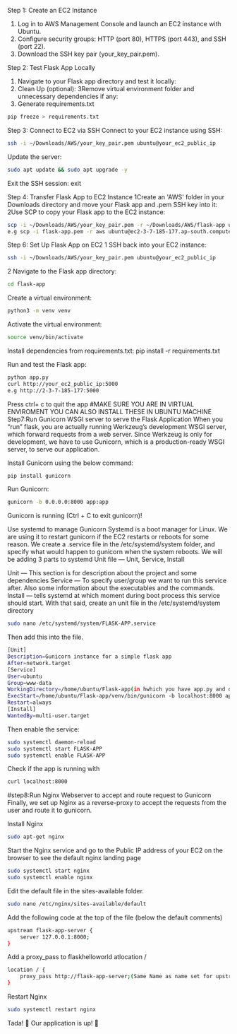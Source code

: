 
 Step 1: Create an EC2 Instance
 1. Log in to AWS Management Console and launch an EC2 instance with Ubuntu.
 2. Configure security groups: HTTP (port 80), HTTPS (port 443), and SSH (port 22).
 3. Download the SSH key pair (your_key_pair.pem).

 Step 2: Test Flask App Locally
1. Navigate to your Flask app directory and test it locally:
2. Clean Up (optional):
3Remove virtual environment folder and unnecessary dependencies if any:
4. Generate requirements.txt
```bash
pip freeze > requirements.txt
```


Step 3: Connect to EC2 via SSH
Connect to your EC2 instance using SSH:
```bash
ssh -i ~/Downloads/AWS/your_key_pair.pem ubuntu@your_ec2_public_ip
```
Update the server:
```bash
sudo apt update && sudo apt upgrade -y
```
Exit the SSH session:
exit

Step 4: Transfer Flask App to EC2 Instance
1Create an 'AWS' folder in your Downloads directory and move your Flask app and .pem SSH key into it:
2Use SCP to copy your Flask app to the EC2 instance:
```bash
scp -i ~/Downloads/AWS/your_key_pair.pem -r ~/Downloads/AWS/flask-app ubuntu@your_ec2_public_ip:/home/ubuntu/
e.g scp -i flask-app.pem -r aws ubuntu@ec2-3-7-185-177.ap-south.compute.amazonaws.com:/ubuntu/home/Flask-app
```
Step 6: Set Up Flask App on EC2
1 SSH back into your EC2 instance:
```bash
ssh -i ~/Downloads/AWS/your_key_pair.pem ubuntu@your_ec2_public_ip
```
2 Navigate to the Flask app directory:
```bash
cd flask-app
```
 Create a virtual environment:
```bash
python3 -m venv venv
```
 Activate the virtual environment:
```bash
source venv/bin/activate
```

Install dependencies from requirements.txt:
pip install -r requirements.txt

Run  and test the Flask app:
```bash
python app.py
curl http://your_ec2_public_ip:5000
e.g http://2-3-7-185-177:5000
```
Press ctrl+ c to quit the app 
#MAKE SURE YOU ARE IN VIRTUAL ENVIROMENT YOU CAN ALSO INSTALL THESE IN UBUNTU MACHINE
Step7:Run Gunicorn WSGI server to serve the Flask Application
When you “run” flask, you are actually running Werkzeug’s development WSGI server, which forward requests from a web server.
Since Werkzeug is only for development, we have to use Gunicorn, which is a production-ready WSGI server, to serve our application.

Install Gunicorn using the below command:
```bash
pip install gunicorn
```
Run Gunicorn:
```bash
gunicorn -b 0.0.0.0:8000 app:app 
```
Gunicorn is running (Ctrl + C to exit gunicorn)!

Use systemd to manage Gunicorn
Systemd is a boot manager for Linux. We are using it to restart gunicorn if the EC2 restarts or reboots for some reason.
We create a <projectname>.service file in the /etc/systemd/system folder, and specify what would happen to gunicorn when the system reboots.
We will be adding 3 parts to systemd Unit file — Unit, Service, Install

Unit — This section is for description about the project and some dependencies
Service — To specify user/group we want to run this service after. Also some information about the executables and the commands.
Install — tells systemd at which moment during boot process this service should start.
With that said, create an unit file in the /etc/systemd/system directory
	
```bash
sudo nano /etc/systemd/system/FLASK-APP.service
```
Then add this into the file.
```bash
[Unit]
Description=Gunicorn instance for a simple flask app
After=network.target
[Service]
User=ubuntu
Group=www-data
WorkingDirectory=/home/ubuntu/Flask-app(in hwhich you have app.py and other files )
ExecStart=/home/ubuntu/Flask-app/venv/bin/gunicorn -b localhost:8000 app:app
Restart=always
[Install]
WantedBy=multi-user.target
```
Then enable the service:
```bash
sudo systemctl daemon-reload
sudo systemctl start FLASK-APP
sudo systemctl enable FLASK-APP
```
Check if the app is running with 
```bash
curl localhost:8000
```
#step8:Run Nginx Webserver to accept and route request to Gunicorn
Finally, we set up Nginx as a reverse-proxy to accept the requests from the user and route it to gunicorn.

Install Nginx 
```bash
sudo apt-get nginx
```
Start the Nginx service and go to the Public IP address of your EC2 on the browser to see the default nginx landing page
```bash
sudo systemctl start nginx
sudo systemctl enable nginx
```
Edit the default file in the sites-available folder.
```bash
sudo nano /etc/nginx/sites-available/default
```
Add the following code at the top of the file (below the default comments)
```bash
upstream flask-app-server {
    server 127.0.0.1:8000;
}
```
Add a proxy_pass to flaskhelloworld atlocation /
```bash
location / {
    proxy_pass http://flask-app-server;(Same Name as name set for upstream)
}
```
Restart Nginx 
```bash
sudo systemctl restart nginx
```
Tada! 🎉 Our application is up! 🚀


